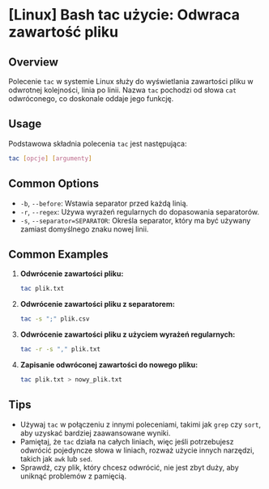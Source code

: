 # [Linux] Bash tac użycie: Odwraca zawartość pliku

## Overview
Polecenie `tac` w systemie Linux służy do wyświetlania zawartości pliku w odwrotnej kolejności, linia po linii. Nazwa `tac` pochodzi od słowa `cat` odwróconego, co doskonale oddaje jego funkcję.

## Usage
Podstawowa składnia polecenia `tac` jest następująca:

```bash
tac [opcje] [argumenty]
```

## Common Options
- `-b`, `--before`: Wstawia separator przed każdą linią.
- `-r`, `--regex`: Używa wyrażeń regularnych do dopasowania separatorów.
- `-s`, `--separator=SEPARATOR`: Określa separator, który ma być używany zamiast domyślnego znaku nowej linii.

## Common Examples

1. **Odwrócenie zawartości pliku:**
   ```bash
   tac plik.txt
   ```

2. **Odwrócenie zawartości pliku z separatorem:**
   ```bash
   tac -s ";" plik.csv
   ```

3. **Odwrócenie zawartości pliku z użyciem wyrażeń regularnych:**
   ```bash
   tac -r -s "," plik.txt
   ```

4. **Zapisanie odwróconej zawartości do nowego pliku:**
   ```bash
   tac plik.txt > nowy_plik.txt
   ```

## Tips
- Używaj `tac` w połączeniu z innymi poleceniami, takimi jak `grep` czy `sort`, aby uzyskać bardziej zaawansowane wyniki.
- Pamiętaj, że `tac` działa na całych liniach, więc jeśli potrzebujesz odwrócić pojedyncze słowa w liniach, rozważ użycie innych narzędzi, takich jak `awk` lub `sed`.
- Sprawdź, czy plik, który chcesz odwrócić, nie jest zbyt duży, aby uniknąć problemów z pamięcią.